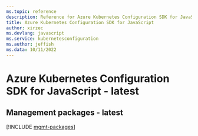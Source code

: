 ```yaml
---
ms.topic: reference
description: Reference for Azure Kubernetes Configuration SDK for JavaScript
title: Azure Kubernetes Configuration SDK for JavaScript
author: xirzec
ms.devlang: javascript
ms.service: kubernetesconfiguration
ms.author: jeffish
ms.data: 10/11/2022
---
```

# Azure Kubernetes Configuration SDK for JavaScript - latest

## Management packages - latest
[!INCLUDE [mgmt-packages](kubernetes-configuration-mgmt-index.md)]